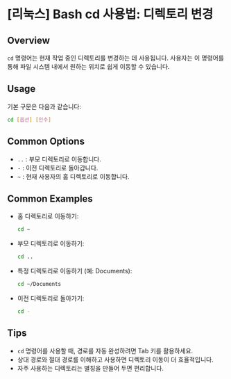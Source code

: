 # [리눅스] Bash cd 사용법: 디렉토리 변경

## Overview
`cd` 명령어는 현재 작업 중인 디렉토리를 변경하는 데 사용됩니다. 사용자는 이 명령어를 통해 파일 시스템 내에서 원하는 위치로 쉽게 이동할 수 있습니다.

## Usage
기본 구문은 다음과 같습니다:

```bash
cd [옵션] [인수]
```

## Common Options
- `..` : 부모 디렉토리로 이동합니다.
- `-` : 이전 디렉토리로 돌아갑니다.
- `~` : 현재 사용자의 홈 디렉토리로 이동합니다.

## Common Examples
- 홈 디렉토리로 이동하기:
  ```bash
  cd ~
  ```

- 부모 디렉토리로 이동하기:
  ```bash
  cd ..
  ```

- 특정 디렉토리로 이동하기 (예: Documents):
  ```bash
  cd ~/Documents
  ```

- 이전 디렉토리로 돌아가기:
  ```bash
  cd -
  ```

## Tips
- `cd` 명령어를 사용할 때, 경로를 자동 완성하려면 Tab 키를 활용하세요.
- 상대 경로와 절대 경로를 이해하고 사용하면 디렉토리 이동이 더 효율적입니다.
- 자주 사용하는 디렉토리는 별칭을 만들어 두면 편리합니다.